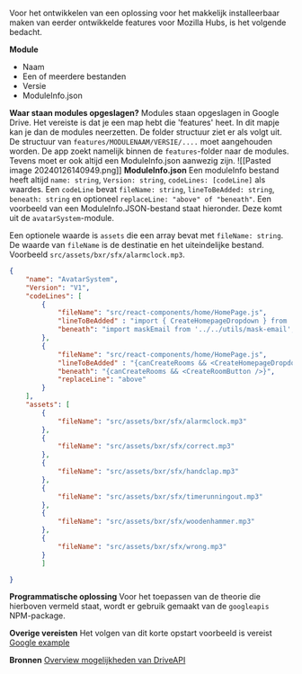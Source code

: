 Voor het ontwikkelen van een oplossing voor het makkelijk installeerbaar maken van eerder ontwikkelde features voor Mozilla Hubs, is het volgende bedacht.

**Module**
- Naam
- Een of meerdere bestanden
- Versie
- ModuleInfo.json

**Waar staan modules opgeslagen?**
Modules staan opgeslagen in Google Drive. Het vereiste is dat je een map hebt die 'features' heet. In dit mapje kan je dan de modules neerzetten. De folder structuur ziet er als volgt uit. De structuur van `features/MODULENAAM/VERSIE/....` moet aangehouden worden. De app zoekt namelijk binnen de `features`-folder naar de modules. Tevens moet er ook altijd een ModuleInfo.json aanwezig zijn.
![[Pasted image 20240126140949.png]]
**ModuleInfo.json**
Een moduleInfo bestand heeft altijd  `name: string`, `Version: string`, `codeLines: [codeLine]` als waardes. Een `codeLine` bevat `fileName: string`, `lineToBeAdded: string`, `beneath: string` en optioneel `replaceLine: "above" of "beneath"`. 
Een voorbeeld van een ModuleInfo.JSON-bestand staat hieronder. Deze komt uit de `avatarSystem`-module. 

Een optionele waarde is `assets` die een array bevat met `fileName: string`. De waarde van `fileName` is de destinatie en het uiteindelijke bestand. Voorbeeld `src/assets/bxr/sfx/alarmclock.mp3`. 

``` JSON
{
    "name": "AvatarSystem",
    "Version": "V1",
    "codeLines": [
        {
            "fileName": "src/react-components/home/HomePage.js",
            "lineToBeAdded" : "import { CreateHomepageDropdown } from '../../BoldlyXR/react-components/home/CreateRoomDropdown';",
            "beneath": "import maskEmail from '../../utils/mask-email';"            
        },
        {
            "fileName": "src/react-components/home/HomePage.js",
            "lineToBeAdded" : "{canCreateRooms && <CreateHomepageDropdown/>}",
            "beneath": "{canCreateRooms && <CreateRoomButton />}",
            "replaceLine": "above"
        }
    ],
    "assets": [
        {
            "fileName": "src/assets/bxr/sfx/alarmclock.mp3"
        },
        {
            "fileName": "src/assets/bxr/sfx/correct.mp3"
        },
        {
            "fileName": "src/assets/bxr/sfx/handclap.mp3"
        },
        {
            "fileName": "src/assets/bxr/sfx/timerunningout.mp3"
        },
        {
            "fileName": "src/assets/bxr/sfx/woodenhammer.mp3"
        },
        {
            "fileName": "src/assets/bxr/sfx/wrong.mp3"
        }
        ]

}
```


**Programmatische oplossing**
Voor het toepassen van de theorie die hierboven vermeld staat, wordt er gebruik gemaakt van de `googleapis` NPM-package. 


**Overige vereisten**
Het volgen van dit korte opstart voorbeeld is vereist
[Google example](https://developers.google.com/drive/api/quickstart/nodejs)

**Bronnen**
[Overview mogelijkheden van DriveAPI](https://developers.google.com/drive/api/guides/about-sdk) 
